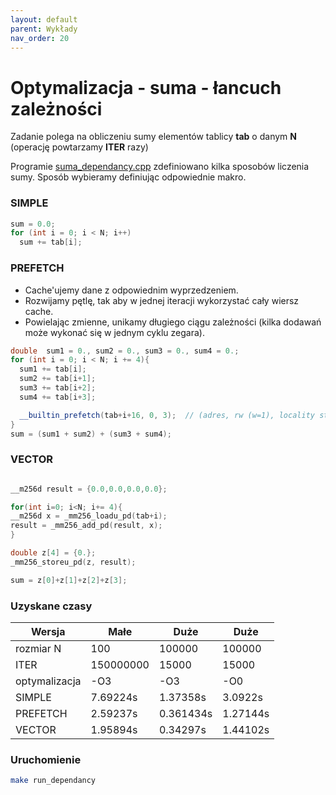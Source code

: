 ```yaml
---
layout: default
parent: Wykłady
nav_order: 20
---
```


# Optymalizacja - suma - łancuch zależności

Zadanie polega na obliczeniu sumy elementów tablicy **tab** o danym **N** (operację powtarzamy **ITER** razy)

Programie [suma_dependancy.cpp](suma_dependancy.cpp) 
zdefiniowano kilka sposobów liczenia sumy. 
Sposób wybieramy definiując odpowiednie makro.

### SIMPLE

```cpp
sum = 0.0;
for (int i = 0; i < N; i++) 
  sum += tab[i];
```

### PREFETCH

* Cache'ujemy dane z odpowiednim wyprzedzeniem.
* Rozwijamy pętlę, tak aby w jednej iteracji wykorzystać cały wiersz cache. 
* Powielając zmienne, unikamy długiego ciągu zależności (kilka dodawań może wykonać się w jednym cyklu zegara).


```cpp
double  sum1 = 0., sum2 = 0., sum3 = 0., sum4 = 0.; 
for (int i = 0; i < N; i += 4){
  sum1 += tab[i];
  sum2 += tab[i+1];
  sum3 += tab[i+2]; 
  sum4 += tab[i+3];

  __builtin_prefetch(tab+i+16, 0, 3);  // (adres, rw (w=1), locality strength(1-3))
}
sum = (sum1 + sum2) + (sum3 + sum4);  
```

### VECTOR



```cpp

__m256d result = {0.0,0.0,0.0,0.0};

for(int i=0; i<N; i+= 4){
__m256d x = _mm256_loadu_pd(tab+i);
result = _mm256_add_pd(result, x);
}

double z[4] = {0.};
_mm256_storeu_pd(z, result);

sum = z[0]+z[1]+z[2]+z[3];
```

### Uzyskane czasy

| Wersja    | Małe      | Duże   | Duże |
|-----------|-----------|--------| ---|
| rozmiar N | 100       | 100000 | 100000 |
| ITER      | 150000000 | 15000 | 15000 |
| optymalizacja| -O3       | -O3 | -O0 |
| SIMPLE    | 7.69224s  | 1.37358s | 3.0922s |
| PREFETCH  | 2.59237s  | 0.361434s | 1.27144s |
| VECTOR    | 1.95894s  | 0.34297s | 1.44102s |

### Uruchomienie

```bash
make run_dependancy
```